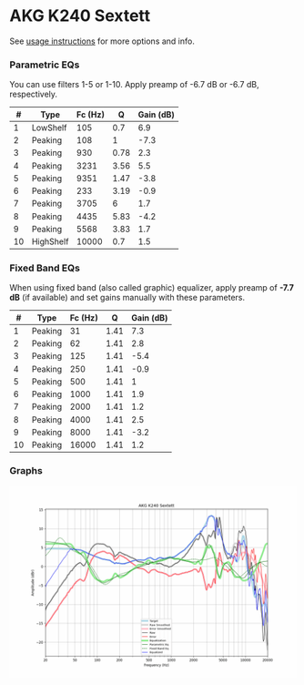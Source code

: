 # AKG K240 Sextett
See [usage instructions](https://github.com/jaakkopasanen/AutoEq#usage) for more options and info.

### Parametric EQs
You can use filters 1-5 or 1-10. Apply preamp of -6.7 dB or -6.7 dB, respectively.

|   # | Type      |   Fc (Hz) |    Q |   Gain (dB) |
|-----|-----------|-----------|------|-------------|
|   1 | LowShelf  |       105 | 0.7  |         6.9 |
|   2 | Peaking   |       108 | 1    |        -7.3 |
|   3 | Peaking   |       930 | 0.78 |         2.3 |
|   4 | Peaking   |      3231 | 3.56 |         5.5 |
|   5 | Peaking   |      9351 | 1.47 |        -3.8 |
|   6 | Peaking   |       233 | 3.19 |        -0.9 |
|   7 | Peaking   |      3705 | 6    |         1.7 |
|   8 | Peaking   |      4435 | 5.83 |        -4.2 |
|   9 | Peaking   |      5568 | 3.83 |         1.7 |
|  10 | HighShelf |     10000 | 0.7  |         1.5 |

### Fixed Band EQs
When using fixed band (also called graphic) equalizer, apply preamp of **-7.7 dB** (if available) and set gains manually with these parameters.

|   # | Type    |   Fc (Hz) |    Q |   Gain (dB) |
|-----|---------|-----------|------|-------------|
|   1 | Peaking |        31 | 1.41 |         7.3 |
|   2 | Peaking |        62 | 1.41 |         2.8 |
|   3 | Peaking |       125 | 1.41 |        -5.4 |
|   4 | Peaking |       250 | 1.41 |        -0.9 |
|   5 | Peaking |       500 | 1.41 |         1   |
|   6 | Peaking |      1000 | 1.41 |         1.9 |
|   7 | Peaking |      2000 | 1.41 |         1.2 |
|   8 | Peaking |      4000 | 1.41 |         2.5 |
|   9 | Peaking |      8000 | 1.41 |        -3.2 |
|  10 | Peaking |     16000 | 1.41 |         1.2 |

### Graphs
![](./AKG%20K240%20Sextett.png)

